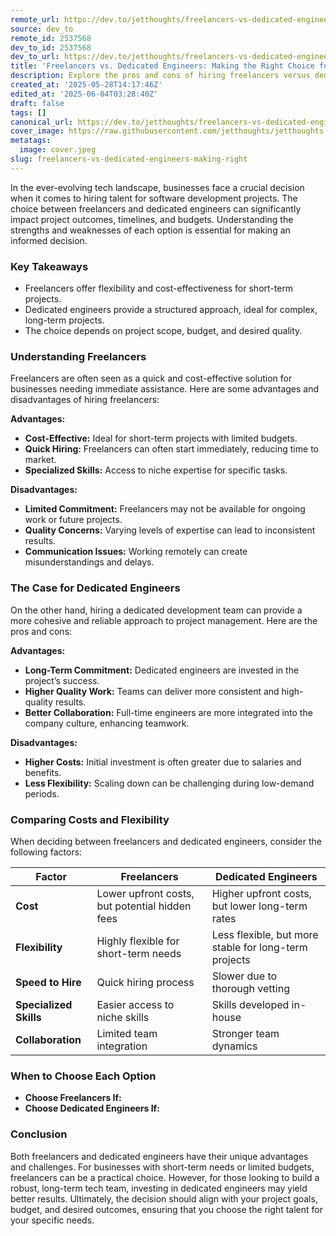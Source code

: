 ```yaml
---
remote_url: https://dev.to/jetthoughts/freelancers-vs-dedicated-engineers-making-the-right-choice-for-your-project-icn
source: dev_to
remote_id: 2537568
dev_to_id: 2537568
dev_to_url: https://dev.to/jetthoughts/freelancers-vs-dedicated-engineers-making-the-right-choice-for-your-project-icn
title: 'Freelancers vs. Dedicated Engineers: Making the Right Choice for Your Project'
description: Explore the pros and cons of hiring freelancers versus dedicated engineers for your software development projects. Make an informed decision based on your project's needs.
created_at: '2025-05-28T14:17:46Z'
edited_at: '2025-06-04T03:28:40Z'
draft: false
tags: []
canonical_url: https://dev.to/jetthoughts/freelancers-vs-dedicated-engineers-making-the-right-choice-for-your-project-icn
cover_image: https://raw.githubusercontent.com/jetthoughts/jetthoughts.github.io/master/content/blog/freelancers-vs-dedicated-engineers-making-right/cover.jpeg
metatags:
  image: cover.jpeg
slug: freelancers-vs-dedicated-engineers-making-right
---
```

In the ever-evolving tech landscape, businesses face a crucial decision when it comes to hiring talent for software development projects. The choice between freelancers and dedicated engineers can significantly impact project outcomes, timelines, and budgets. Understanding the strengths and weaknesses of each option is essential for making an informed decision.

### Key Takeaways

*   Freelancers offer flexibility and cost-effectiveness for short-term projects.
*   Dedicated engineers provide a structured approach, ideal for complex, long-term projects.
*   The choice depends on project scope, budget, and desired quality.

### Understanding Freelancers

Freelancers are often seen as a quick and cost-effective solution for businesses needing immediate assistance. Here are some advantages and disadvantages of hiring freelancers:

**Advantages:**

*   **Cost-Effective:** Ideal for short-term projects with limited budgets.
*   **Quick Hiring:** Freelancers can often start immediately, reducing time to market.
*   **Specialized Skills:** Access to niche expertise for specific tasks.

**Disadvantages:**

*   **Limited Commitment:** Freelancers may not be available for ongoing work or future projects.
*   **Quality Concerns:** Varying levels of expertise can lead to inconsistent results.
*   **Communication Issues:** Working remotely can create misunderstandings and delays.

### The Case for Dedicated Engineers

On the other hand, hiring a dedicated development team can provide a more cohesive and reliable approach to project management. Here are the pros and cons:

**Advantages:**

*   **Long-Term Commitment:** Dedicated engineers are invested in the project’s success.
*   **Higher Quality Work:** Teams can deliver more consistent and high-quality results.
*   **Better Collaboration:** Full-time engineers are more integrated into the company culture, enhancing teamwork.

**Disadvantages:**

*   **Higher Costs:** Initial investment is often greater due to salaries and benefits.
*   **Less Flexibility:** Scaling down can be challenging during low-demand periods.

### Comparing Costs and Flexibility

When deciding between freelancers and dedicated engineers, consider the following factors:

| Factor | Freelancers | Dedicated Engineers |
| --- | --- | --- |
| **Cost** | Lower upfront costs, but potential hidden fees | Higher upfront costs, but lower long-term rates |
| **Flexibility** | Highly flexible for short-term needs | Less flexible, but more stable for long-term projects |
| **Speed to Hire** | Quick hiring process | Slower due to thorough vetting |
| **Specialized Skills** | Easier access to niche skills | Skills developed in-house |
| **Collaboration** | Limited team integration | Stronger team dynamics |

### When to Choose Each Option

*   **Choose Freelancers If:**
*   **Choose Dedicated Engineers If:**

### Conclusion

Both freelancers and dedicated engineers have their unique advantages and challenges. For businesses with short-term needs or limited budgets, freelancers can be a practical choice. However, for those looking to build a robust, long-term tech team, investing in dedicated engineers may yield better results. Ultimately, the decision should align with your project goals, budget, and desired outcomes, ensuring that you choose the right talent for your specific needs.
